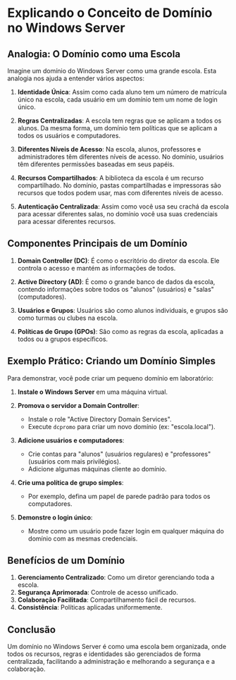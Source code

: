 # Explicando o Conceito de Domínio no Windows Server

## Analogia: O Domínio como uma Escola

Imagine um domínio do Windows Server como uma grande escola. Esta analogia nos ajuda a entender vários aspectos:

1. **Identidade Única**: Assim como cada aluno tem um número de matrícula único na escola, cada usuário em um domínio tem um nome de login único.

2. **Regras Centralizadas**: A escola tem regras que se aplicam a todos os alunos. Da mesma forma, um domínio tem políticas que se aplicam a todos os usuários e computadores.

3. **Diferentes Níveis de Acesso**: Na escola, alunos, professores e administradores têm diferentes níveis de acesso. No domínio, usuários têm diferentes permissões baseadas em seus papéis.

4. **Recursos Compartilhados**: A biblioteca da escola é um recurso compartilhado. No domínio, pastas compartilhadas e impressoras são recursos que todos podem usar, mas com diferentes níveis de acesso.

5. **Autenticação Centralizada**: Assim como você usa seu crachá da escola para acessar diferentes salas, no domínio você usa suas credenciais para acessar diferentes recursos.

## Componentes Principais de um Domínio

1. **Domain Controller (DC)**: É como o escritório do diretor da escola. Ele controla o acesso e mantém as informações de todos.

2. **Active Directory (AD)**: É como o grande banco de dados da escola, contendo informações sobre todos os "alunos" (usuários) e "salas" (computadores).

3. **Usuários e Grupos**: Usuários são como alunos individuais, e grupos são como turmas ou clubes na escola.

4. **Políticas de Grupo (GPOs)**: São como as regras da escola, aplicadas a todos ou a grupos específicos.

## Exemplo Prático: Criando um Domínio Simples

Para demonstrar, você pode criar um pequeno domínio em laboratório:

1. **Instale o Windows Server** em uma máquina virtual.

2. **Promova o servidor a Domain Controller**:
   - Instale o role "Active Directory Domain Services".
   - Execute `dcpromo` para criar um novo domínio (ex: "escola.local").

3. **Adicione usuários e computadores**:
   - Crie contas para "alunos" (usuários regulares) e "professores" (usuários com mais privilégios).
   - Adicione algumas máquinas cliente ao domínio.

4. **Crie uma política de grupo simples**:
   - Por exemplo, defina um papel de parede padrão para todos os computadores.

5. **Demonstre o login único**:
   - Mostre como um usuário pode fazer login em qualquer máquina do domínio com as mesmas credenciais.

## Benefícios de um Domínio

1. **Gerenciamento Centralizado**: Como um diretor gerenciando toda a escola.
2. **Segurança Aprimorada**: Controle de acesso unificado.
3. **Colaboração Facilitada**: Compartilhamento fácil de recursos.
4. **Consistência**: Políticas aplicadas uniformemente.

## Conclusão

Um domínio no Windows Server é como uma escola bem organizada, onde todos os recursos, regras e identidades são gerenciados de forma centralizada, facilitando a administração e melhorando a segurança e a colaboração.

